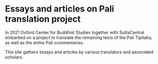 # Essays and articles on Pali translation project

In 2021 Oxford Center for Buddhist Studies together with SuttaCentral embarked on a project to translate the remaining texts of the Pali Tipitaka, as well as the entire Pali commentaries.

This site gathers essays and articles by various translators and associated scholars.